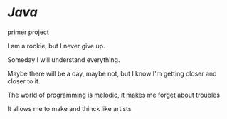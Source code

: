 # _Java_
primer project

I am a rookie, but I never give up.

Someday I will understand everything. 

Maybe there will be a day, maybe not, but I know I'm getting closer and closer to it.

The world of programming is melodic, it makes me forget about troubles

It allows me to make and thinck like artists
